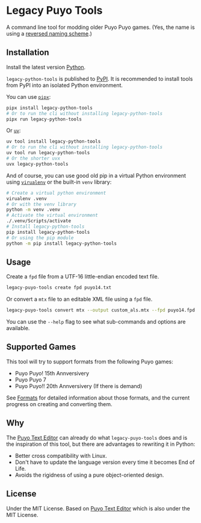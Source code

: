 # Legacy Puyo Tools

A command line tool for modding older Puyo Puyo games. (Yes, the name is using a
[reversed naming scheme](https://github.com/microsoft/WSL).)

## Installation

Install the latest version [Python](https://www.python.org/).

`legacy-python-tools` is published to
[PyPI](https://pypi.org/project/legacy-puyo-tools/). It is recommended to
install tools from PyPI into an isolated Python environment.

You can use [`pipx`](https://pipx.pypa.io):

```bash
pipx install legacy-python-tools
# Or to run the cli without installing legacy-python-tools
pipx run legacy-python-tools
```

Or [`uv`](https://docs.astral.sh/uv):

```bash
uv tool install legacy-python-tools
# Or to run the cli without installing legacy-python-tools
uv tool run legacy-python-tools
# Or the shorter uvx
uvx legacy-python-tools
```

And of course, you can use good old pip in a virtual Python environment using
[`virualenv`](https://virtualenv.pypa.io) or the built-in `venv` library:

```bash
# Create a virtual python environment
virualenv .venv
# Or with the venv library
python -m venv .venv
# Activate the virtual environment
./.venv/Scripts/activate
# Install legacy-python-tools
pip install legacy-python-tools
# Or using the pip module
python -m pip install legacy-python-tools
```

## Usage

Create a `fpd` file from a UTF-16 little-endian encoded text file.

```bash
legacy-puyo-tools create fpd puyo14.txt
```

Or convert a `mtx` file to an editable XML file using a `fpd` file.

```bash
legacy-puyo-tools convert mtx --output custom_als.mtx --fpd puyo14.fpd als.xml
```

You can use the `--help` flag to see what sub-commands and options are
available.

## Supported Games

This tool will try to support formats from the following Puyo games:

- Puyo Puyo! 15th Annversivery
- Puyo Puyo 7
- Puyo Puyo!! 20th Annversivery (If there is demand)

See [Formats](formats.md) for detailed information about those formats, and the
current progress on creating and converting them.

## Why

The [Puyo Text Editor][puyo-text-editor] can already do what `legacy-puyo-tools`
does and is the inspiration of this tool, but there are advantages to rewriting
it in Python:

[puyo-text-editor]: https://github.com/nickworonekin/puyo-text-editor

- Better cross compatibility with Linux.
- Don't have to update the language version every time it becomes End of Life.
- Avoids the rigidness of using a pure object-oriented design.

## License

Under the MIT License. Based on [Puyo Text Editor][puyo-text-editor] which is
also under the MIT License.
